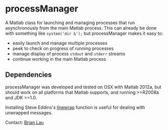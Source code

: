 processManager
==============

A Matlab class for launching and managing processes that run asynchronously from the main Matlab process. This can already be done with something like `system('dir &');` but processManager makes it easy to:

* easily launch and manage multiple processes
* peek to check on progress of running processes
* manage display of process `stdout` and `stderr` streams
* continue working in the main Matlab process

Dependencies
-------------------
processManager was developed and tested on OSX with Matlab 2012a, but should work on all platforms that Matlab supports, and running >=R2008a and JDK >=1.0.

Installing Steve Eddins's [linewrap](http://www.mathworks.com/matlabcentral/fileexchange/9909-line-wrap-a-string) function is useful for dealing with unwrapped messages.

Contact: [Brian Lau](mailto:brian.lau@upmc.fr)